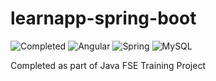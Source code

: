 # learnapp-spring-boot

![Completed](https://img.shields.io/badge/status-completed-green)  ![Angular](https://img.shields.io/badge/Front%20End-Angular-red)  ![Spring](https://img.shields.io/badge/Middleware-SpringBoot-green)
 ![MySQL](https://img.shields.io/badge/Back%20End-MySQL-blue)

Completed as part of Java FSE Training Project
